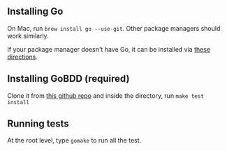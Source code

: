 ## Installing Go

On Mac, run `brew install go --use-git`. Other package managers should work similarly.

If your package manager doesn't have Go, it can be installed via [these directions](http://golang.org/doc/install.html).

## Installing GoBDD (required)

Clone it from [this github repo](https://github.com/sdegutis/gobdd) and inside the directory, run `make test install`

## Running tests

At the root level, type `gomake` to run all the test.
